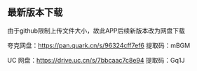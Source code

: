 ## 最新版本下载

由于github限制上传文件大小，故此APP后续新版本改为网盘下载

夸克网盘：https://pan.quark.cn/s/96324cff7ef6 提取码：mBGM

UC 网盘：https://drive.uc.cn/s/7bbcaac7c8e94 提取码：Gq1J

